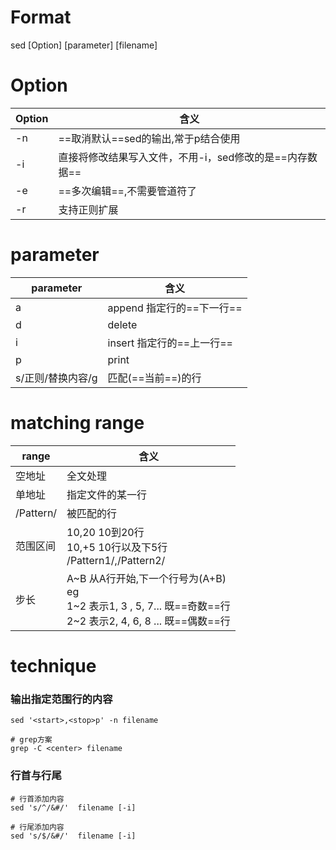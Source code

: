 # Format
sed \[Option] \[parameter] \[filename]
# Option

| Option | 含义                               |
| ------ | -------------------------------- |
| -n     | ==取消默认==sed的输出,常于p结合使用           |
| -i     | 直接将修改结果写入文件，不用-i，sed修改的是==内存数据== |
| -e     | ==多次编辑==,不需要管道符了                 |
| -r     | 支持正则扩展                           |

# parameter

| parameter   | 含义                 |
| ----------- | ------------------ |
| a           | append 指定行的==下一行== |
| d           | delete             |
| i           | insert 指定行的==上一行== |
| p           | print              |
| s/正则/替换内容/g | 匹配(==当前==)的行       |
# matching range

| range     | 含义                                                                                                   |
| --------- | ---------------------------------------------------------------------------------------------------- |
| 空地址       | 全文处理                                                                                                 |
| 单地址       | 指定文件的某一行                                                                                             |
| /Pattern/ | 被匹配的行                                                                                                |
| 范围区间      | 10,20    10到20行<br>10,+5    10行以及下5行<br>/Pattern1/,/Pattern2/                                        |
| 步长        | A~B  从A行开始,下一个行号为(A+B)<br>eg<br>1~2   表示1, 3 , 5, 7...  既==奇数==行<br>2~2    表示2, 4, 6, 8 ... 既==偶数==行 |

# technique
### 输出指定范围行的内容
```shell
sed '<start>,<stop>p' -n filename

# grep方案
grep -C <center> filename
```
### 行首与行尾
```shell
# 行首添加内容
sed 's/^/&#/'  filename [-i]

# 行尾添加内容
sed 's/$/&#/'  filename [-i]
```